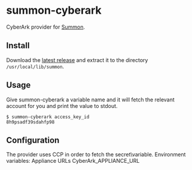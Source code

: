 # summon-cyberark


CyberArk provider for [Summon](https://conjurinc.github.io/summon/).



## Install

Download the [latest release](https://github.com/conjurinc/summon-conjur/releases) and extract it to the directory `/usr/local/lib/summon`.

## Usage

Give summon-cyberark a variable name and it will fetch the relevant account for you and print
the value to stdout.

```sh-session
$ summon-cyberark access_key_id
8h9psadf39sdahfp98
```

## Configuration
The provider uses CCP in order to fetch the secret\variable.
Environment variables:
Appliance URLs
CyberArk_APPLIANCE_URL

